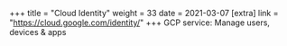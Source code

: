 +++
title = "Cloud Identity"
weight = 33
date = 2021-03-07
[extra]
link = "https://cloud.google.com/identity/"
+++
GCP service: Manage users, devices & apps

